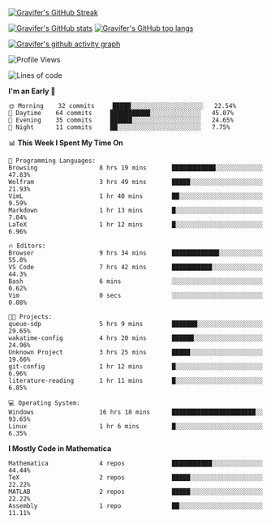<!--
**Gravifer/Gravifer** is a ✨ _special_ ✨ repository because its `README.md` (this file) appears on your GitHub profile.

Here are some ideas to get you started:

- 🔭 I’m currently working on ...
- 🌱 I’m currently learning ...
- 👯 I’m looking to collaborate on ...
- 🤔 I’m looking for help with ...
- 💬 Ask me about ...
- 📫 How to reach me: ...
- 😄 Pronouns: ...
- ⚡ Fun fact: ...
-->

<!-- ![Metrics](https://github.com/my-github-user/my-github-user/blob/main/github-metrics.svg) -->
[![Gravifer's GitHub Streak](https://github-readme-streak-stats.herokuapp.com/?user=Gravifer&theme=default)](https://github.com/DenverCoder1/github-readme-streak-stats)
<!-- [![Contribution Stats](https://github-contribution-stats.vercel.app/api/?username=Gravifer)](https://github.com/LordDashMe/github-contribution-stats/) -->
[![Gravifer's GitHub stats](https://github-readme-stats.vercel.app/api?username=Gravifer&theme=default&show_icons=true&count_private=true)](https://github.com/anuraghazra/github-readme-stats)
[![Gravifer's GitHub top langs](https://github-readme-stats.vercel.app/api/top-langs/?username=Gravifer&theme=default&show_icons=true&count_private=true&layout=compact)](https://github.com/anuraghazra/github-readme-stats)
<!-- [![Visitors](https://visitor-badge.glitch.me/badge?page_id=Gravifer.Gravifer)](https://github.com/Gravifer/) -->
[![Gravifer's github activity graph](https://activity-graph.herokuapp.com/graph?username=Gravifer&bg_color=0D1117&color=5BCDEC&line=5BCDEC&point=FFFFFF&hide_border=true)](https://github.com/ashutosh00710/github-readme-activity-graph)

<!--START_SECTION:waka-->
![Profile Views](http://img.shields.io/badge/Profile%20Views-4-blue)

![Lines of code](https://img.shields.io/badge/From%20Hello%20World%20I%27ve%20Written-111210%20lines%20of%20code-blue)

**I'm an Early 🐤** 

```text
🌞 Morning    32 commits     █████░░░░░░░░░░░░░░░░░░░░   22.54% 
🌆 Daytime    64 commits     ███████████░░░░░░░░░░░░░░   45.07% 
🌃 Evening    35 commits     ██████░░░░░░░░░░░░░░░░░░░   24.65% 
🌙 Night      11 commits     ██░░░░░░░░░░░░░░░░░░░░░░░   7.75%

```


📊 **This Week I Spent My Time On** 

```text
💬 Programming Languages: 
Browsing                 8 hrs 19 mins       ████████████░░░░░░░░░░░░░   47.83% 
Wolfram                  3 hrs 49 mins       █████░░░░░░░░░░░░░░░░░░░░   21.93% 
VimL                     1 hr 40 mins        ██░░░░░░░░░░░░░░░░░░░░░░░   9.59% 
Markdown                 1 hr 13 mins        █░░░░░░░░░░░░░░░░░░░░░░░░   7.04% 
LaTeX                    1 hr 12 mins        █░░░░░░░░░░░░░░░░░░░░░░░░   6.96%

🔥 Editors: 
Browser                  9 hrs 34 mins       █████████████░░░░░░░░░░░░   55.0% 
VS Code                  7 hrs 42 mins       ███████████░░░░░░░░░░░░░░   44.3% 
Bash                     6 mins              ░░░░░░░░░░░░░░░░░░░░░░░░░   0.62% 
Vim                      0 secs              ░░░░░░░░░░░░░░░░░░░░░░░░░   0.08%

🐱‍💻 Projects: 
queue-sdp                5 hrs 9 mins        ███████░░░░░░░░░░░░░░░░░░   29.65% 
wakatime-config          4 hrs 20 mins       ██████░░░░░░░░░░░░░░░░░░░   24.96% 
Unknown Project          3 hrs 25 mins       █████░░░░░░░░░░░░░░░░░░░░   19.66% 
git-config               1 hr 12 mins        █░░░░░░░░░░░░░░░░░░░░░░░░   6.96% 
literature-reading       1 hr 11 mins        █░░░░░░░░░░░░░░░░░░░░░░░░   6.85%

💻 Operating System: 
Windows                  16 hrs 18 mins      ███████████████████████░░   93.65% 
Linux                    1 hr 6 mins         █░░░░░░░░░░░░░░░░░░░░░░░░   6.35%

```

**I Mostly Code in Mathematica** 

```text
Mathematica              4 repos             ███████████░░░░░░░░░░░░░░   44.44% 
TeX                      2 repos             █████░░░░░░░░░░░░░░░░░░░░   22.22% 
MATLAB                   2 repos             █████░░░░░░░░░░░░░░░░░░░░   22.22% 
Assembly                 1 repo              ██░░░░░░░░░░░░░░░░░░░░░░░   11.11%

```



<!--END_SECTION:waka-->

